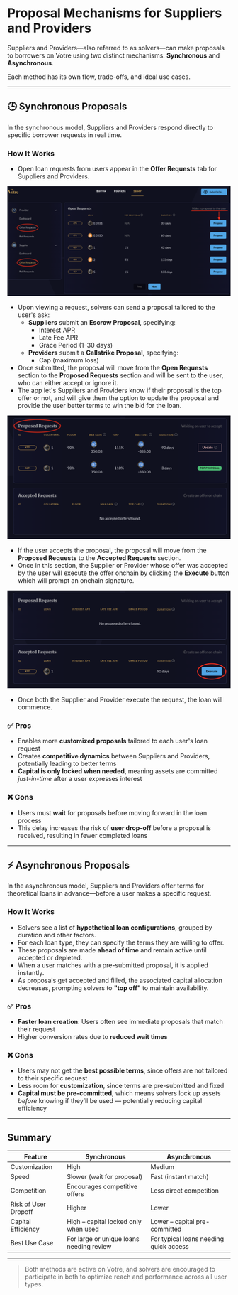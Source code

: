# Proposal Mechanisms for Suppliers and Providers

Suppliers and Providers—also referred to as solvers—can make proposals to borrowers on Votre using two distinct mechanisms: **Synchronous** and **Asynchronous**.

Each method has its own flow, trade-offs, and ideal use cases.

---

## 🕒 Synchronous Proposals

In the synchronous model, Suppliers and Providers respond directly to specific borrower requests in real time.

### How It Works

- Open loan requests from users appear in the **Offer Requests** tab for Suppliers and Providers.

![Suppliers Offer Request Page](/static/images/supplier-offer-request.png)

- Upon viewing a request, solvers can send a proposal tailored to the user's ask:
  - **Suppliers** submit an **Escrow Proposal**, specifying:
    - Interest APR
    - Late Fee APR
    - Grace Period (1–30 days)
  - **Providers** submit a **Callstrike Proposal**, specifying:
    - Cap (maximum loss)
- Once submitted, the proposal will move from the **Open Requests** section to the **Proposed Requests** section and will be sent to the user, who can either accept or ignore it.
- The app let's Suppliers and Providers know if their proposal is the top offer or not, and will give them the option to update the proposal and provide the user better terms to win the bid for the loan.

![Suppliers Offer Request Page](/static/images/proposed-request.png)

- If the user accepts the proposal, the proposal will move from the **Proposed Requests** to the **Accepted Requests** section.
- Once in this section, the Supplier or Provider whose offer was accepted by the user will execute the offer onchain by clicking the **Execute** button which will prompt an onchain signature.

![Suppliers Offer Request Page](/static/images/execute-request.png)

- Once both the Supplier and Provider execute the request, the loan will commence. 

### ✅ Pros

- Enables more **customized proposals** tailored to each user's loan request  
- Creates **competitive dynamics** between Suppliers and Providers, potentially leading to better terms  
- **Capital is only locked when needed**, meaning assets are committed *just-in-time* after a user expresses interest  

### ❌ Cons

- Users must **wait** for proposals before moving forward in the loan process  
- This delay increases the risk of **user drop-off** before a proposal is received, resulting in fewer completed loans  

---

## ⚡ Asynchronous Proposals

In the asynchronous model, Suppliers and Providers offer terms for theoretical loans in advance—before a user makes a specific request.

### How It Works

- Solvers see a list of **hypothetical loan configurations**, grouped by duration and other factors.
- For each loan type, they can specify the terms they are willing to offer.
- These proposals are made **ahead of time** and remain active until accepted or depleted.
- When a user matches with a pre-submitted proposal, it is applied instantly.
- As proposals get accepted and filled, the associated capital allocation decreases, prompting solvers to **"top off"** to maintain availability.

### ✅ Pros

- **Faster loan creation**: Users often see immediate proposals that match their request  
- Higher conversion rates due to **reduced wait times**  

### ❌ Cons

- Users may not get the **best possible terms**, since offers are not tailored to their specific request  
- Less room for **customization**, since terms are pre-submitted and fixed  
- **Capital must be pre-committed**, which means solvers lock up assets *before* knowing if they’ll be used — potentially reducing capital efficiency  

---

## Summary

| Feature               | Synchronous                              | Asynchronous                             |
|----------------------|------------------------------------------|------------------------------------------|
| Customization        | High                                     | Medium                                   |
| Speed                | Slower (wait for proposal)               | Fast (instant match)                     |
| Competition          | Encourages competitive offers            | Less direct competition                  |
| Risk of User Dropoff | Higher                                   | Lower                                    |
| Capital Efficiency   | High – capital locked only when used     | Lower – capital pre-committed            |
| Best Use Case        | For large or unique loans needing review | For typical loans needing quick access   |

---

> Both methods are active on Votre, and solvers are encouraged to participate in both to optimize reach and performance across all user types.
